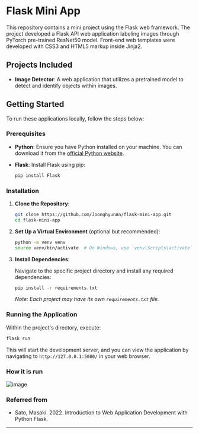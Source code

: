 # Flask Mini App

This repository contains a mini project using the Flask web framework. The project developed a Flask API web application labeling images through PyTorch pre-trained ResNet50 model. Front-end web templates were developed with CSS3 and HTML5 markup inside Jinja2.


## Projects Included

- **Image Detector**: A web application that utilizes a pretrained model to detect and identify objects within images.

## Getting Started

To run these applications locally, follow the steps below:

### Prerequisites

- **Python**: Ensure you have Python installed on your machine. You can download it from the [official Python website](https://www.python.org/).

- **Flask**: Install Flask using pip:

  ```bash
  pip install Flask
  ```

### Installation

1. **Clone the Repository**:

   ```bash
   git clone https://github.com/JoonghyunAn/flask-mini-app.git
   cd flask-mini-app
   ```

2. **Set Up a Virtual Environment** (optional but recommended):

   ```bash
   python -m venv venv
   source venv/bin/activate  # On Windows, use `venv\Scripts\activate`
   ```

3. **Install Dependencies**:

   Navigate to the specific project directory and install any required dependencies:

   ```bash
   pip install -r requirements.txt
   ```

   *Note: Each project may have its own `requirements.txt` file.*

### Running the Application

Within the project's directory, execute:

```bash
flask run
```

This will start the development server, and you can view the application by navigating to `http://127.0.0.1:5000/` in your web browser.

### How it is run 
![image](https://github.com/user-attachments/assets/0077821f-c518-49d0-bd8c-6be62092b271)


### Referred from
- Sato, Masaki. 2022. Introduction to Web Application Development with Python Flask.

---

